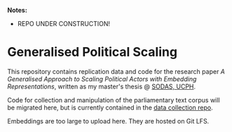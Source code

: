 **Notes:**
- REPO UNDER CONSTRUCTION!

# Generalised Political Scaling

This repository contains replication data and code for the research paper *A Generalised Approach to Scaling Political Actors with Embedding Representations*, written as my master's thesis @ [SODAS, UCPH](https://sodas.ku.dk/).

Code for collection and manipulation of the parliamentary text corpus will be migrated here, but is currently contained in the [data collection repo](https://github.com/mathiasbruun/DCPA).

Embeddings are too large to upload here. They are hosted on Git LFS.